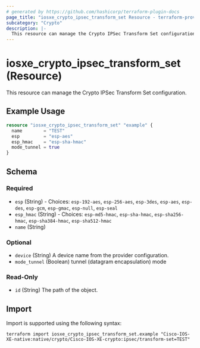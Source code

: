 ```yaml
---
# generated by https://github.com/hashicorp/terraform-plugin-docs
page_title: "iosxe_crypto_ipsec_transform_set Resource - terraform-provider-iosxe"
subcategory: "Crypto"
description: |-
  This resource can manage the Crypto IPSec Transform Set configuration.
---
```


# iosxe_crypto_ipsec_transform_set (Resource)

This resource can manage the Crypto IPSec Transform Set configuration.

## Example Usage

```terraform
resource "iosxe_crypto_ipsec_transform_set" "example" {
  name        = "TEST"
  esp         = "esp-aes"
  esp_hmac    = "esp-sha-hmac"
  mode_tunnel = true
}
```

<!-- schema generated by tfplugindocs -->
## Schema

### Required

- `esp` (String) - Choices: `esp-192-aes`, `esp-256-aes`, `esp-3des`, `esp-aes`, `esp-des`, `esp-gcm`, `esp-gmac`, `esp-null`, `esp-seal`
- `esp_hmac` (String) - Choices: `esp-md5-hmac`, `esp-sha-hmac`, `esp-sha256-hmac`, `esp-sha384-hmac`, `esp-sha512-hmac`
- `name` (String)

### Optional

- `device` (String) A device name from the provider configuration.
- `mode_tunnel` (Boolean) tunnel (datagram encapsulation) mode

### Read-Only

- `id` (String) The path of the object.

## Import

Import is supported using the following syntax:

```shell
terraform import iosxe_crypto_ipsec_transform_set.example "Cisco-IOS-XE-native:native/crypto/Cisco-IOS-XE-crypto:ipsec/transform-set=TEST"
```
